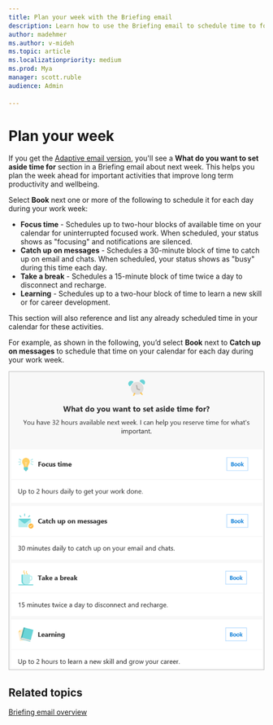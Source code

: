 ```yaml
---
title: Plan your week with the Briefing email
description: Learn how to use the Briefing email to schedule time to focus, catch up on email, and more
author: madehmer
ms.author: v-mideh
ms.topic: article
ms.localizationpriority: medium 
ms.prod: Mya
manager: scott.ruble
audience: Admin

---
```

# Plan your week

If you get the [Adaptive email version](be-overview.md#adaptive-or-html-version), you'll see a **What do you want to set aside time for** section in a Briefing email about next week. This helps you plan the week ahead for important activities that improve long term productivity and wellbeing.

Select **Book** next one or more of the following to schedule it for each day during your work week:

* **Focus time** - Schedules up to two-hour blocks of available time on your calendar for uninterrupted focused work. When scheduled, your status shows as "focusing" and notifications are silenced.
* **Catch up on messages** - Schedules a 30-minute block of time to catch up on email and chats. When scheduled, your status shows as "busy" during this time each day.
* **Take a break** - Schedules a 15-minute block of time twice a day to disconnect and recharge.
* **Learning** - Schedules up to a two-hour block of time to learn a new skill or for career development.

This section will also reference and list any already scheduled time in your calendar for these activities.

For example, as shown in the following, you’d select **Book** next to **Catch up on messages** to schedule that time on your calendar for each day during your work week.

   ![Plan your week options.](./images/be-time.png)

## Related topics

[Briefing email overview](be-overview.md)
